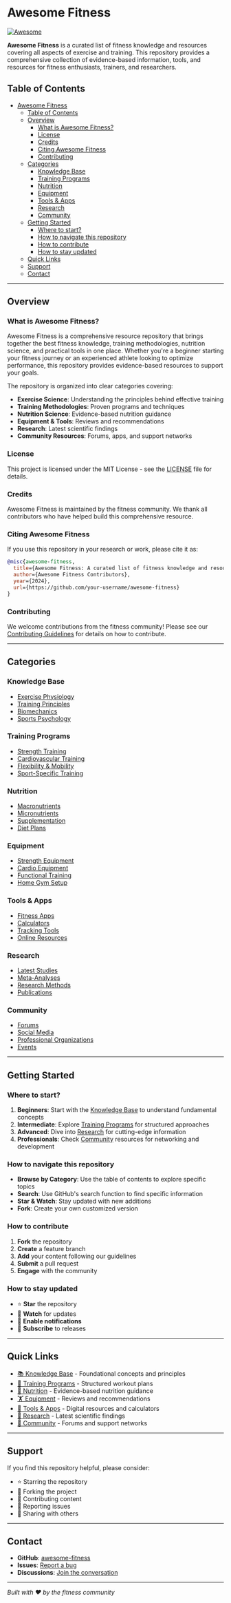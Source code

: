 # Awesome Fitness

[![Awesome](https://awesome.re/badge.svg)](https://awesome.re)

**Awesome Fitness** is a curated list of fitness knowledge and resources covering all aspects of exercise and training. This repository provides a comprehensive collection of evidence-based information, tools, and resources for fitness enthusiasts, trainers, and researchers.

## Table of Contents

- [Awesome Fitness](#awesome-fitness)
  - [Table of Contents](#table-of-contents)
  - [Overview](#overview)
    - [What is Awesome Fitness?](#what-is-awesome-fitness)
    - [License](#license)
    - [Credits](#credits)
    - [Citing Awesome Fitness](#citing-awesome-fitness)
    - [Contributing](#contributing)
  - [Categories](#categories)
    - [Knowledge Base](#knowledge-base)
    - [Training Programs](#training-programs)
    - [Nutrition](#nutrition)
    - [Equipment](#equipment)
    - [Tools \& Apps](#tools--apps)
    - [Research](#research)
    - [Community](#community)
  - [Getting Started](#getting-started)
    - [Where to start?](#where-to-start)
    - [How to navigate this repository](#how-to-navigate-this-repository)
    - [How to contribute](#how-to-contribute)
    - [How to stay updated](#how-to-stay-updated)
  - [Quick Links](#quick-links)
  - [Support](#support)
  - [Contact](#contact)

---

## Overview

### What is Awesome Fitness?

Awesome Fitness is a comprehensive resource repository that brings together the best fitness knowledge, training methodologies, nutrition science, and practical tools in one place. Whether you're a beginner starting your fitness journey or an experienced athlete looking to optimize performance, this repository provides evidence-based resources to support your goals.

The repository is organized into clear categories covering:

- **Exercise Science**: Understanding the principles behind effective training
- **Training Methodologies**: Proven programs and techniques
- **Nutrition Science**: Evidence-based nutrition guidance
- **Equipment & Tools**: Reviews and recommendations
- **Research**: Latest scientific findings
- **Community Resources**: Forums, apps, and support networks

### License

This project is licensed under the MIT License - see the [LICENSE](LICENSE) file for details.

### Credits

Awesome Fitness is maintained by the fitness community. We thank all contributors who have helped build this comprehensive resource.

### Citing Awesome Fitness

If you use this repository in your research or work, please cite it as:

```bibtex
@misc{awesome-fitness,
  title={Awesome Fitness: A curated list of fitness knowledge and resources},
  author={Awesome Fitness Contributors},
  year={2024},
  url={https://github.com/your-username/awesome-fitness}
}
```

### Contributing

We welcome contributions from the fitness community! Please see our [Contributing Guidelines](CONTRIBUTING.md) for details on how to contribute.

---

## Categories

### Knowledge Base
- [Exercise Physiology](knowledge/)
- [Training Principles](training-principles/)
- [Biomechanics](biomechanics/)
- [Sports Psychology](sports-psychology/)

### Training Programs
- [Strength Training](strength-training/)
- [Cardiovascular Training](cardio-training/)
- [Flexibility & Mobility](flexibility/)
- [Sport-Specific Training](sport-specific/)

### Nutrition
- [Macronutrients](nutrition/macronutrients/)
- [Micronutrients](nutrition/micronutrients/)
- [Supplementation](nutrition/supplements/)
- [Diet Plans](nutrition/diet-plans/)

### Equipment
- [Strength Equipment](equipment/strength/)
- [Cardio Equipment](equipment/cardio/)
- [Functional Training](equipment/functional/)
- [Home Gym Setup](equipment/home-gym/)

### Tools & Apps
- [Fitness Apps](tools/apps/)
- [Calculators](tools/calculators/)
- [Tracking Tools](tools/tracking/)
- [Online Resources](tools/online/)

### Research
- [Latest Studies](research/studies/)
- [Meta-Analyses](research/meta-analyses/)
- [Research Methods](research/methods/)
- [Publications](research/publications/)

### Community
- [Forums](community/forums/)
- [Social Media](community/social/)
- [Professional Organizations](community/organizations/)
- [Events](community/events/)

---

## Getting Started

### Where to start?

1. **Beginners**: Start with the [Knowledge Base](knowledge/) to understand fundamental concepts
2. **Intermediate**: Explore [Training Programs](training-programs/) for structured approaches
3. **Advanced**: Dive into [Research](research/) for cutting-edge information
4. **Professionals**: Check [Community](community/) resources for networking and development

### How to navigate this repository

- **Browse by Category**: Use the table of contents to explore specific topics
- **Search**: Use GitHub's search function to find specific information
- **Star & Watch**: Stay updated with new additions
- **Fork**: Create your own customized version

### How to contribute

1. **Fork** the repository
2. **Create** a feature branch
3. **Add** your content following our guidelines
4. **Submit** a pull request
5. **Engage** with the community

### How to stay updated

- ⭐ **Star** the repository
- 👀 **Watch** for updates
- 🔔 **Enable notifications**
- 📧 **Subscribe** to releases

---

## Quick Links

- [📚 Knowledge Base](knowledge/) - Foundational concepts and principles
- [💪 Training Programs](training-programs/) - Structured workout plans
- [🥗 Nutrition](nutrition/) - Evidence-based nutrition guidance
- [🏋️ Equipment](equipment/) - Reviews and recommendations
- [📱 Tools & Apps](tools/) - Digital resources and calculators
- [🔬 Research](research/) - Latest scientific findings
- [👥 Community](community/) - Forums and support networks

---

## Support

If you find this repository helpful, please consider:

- ⭐ Starring the repository
- 🍴 Forking the project
- 📝 Contributing content
- 🐛 Reporting issues
- 💬 Sharing with others

---

## Contact

- **GitHub**: [awesome-fitness](https://github.com/your-username/awesome-fitness)
- **Issues**: [Report a bug](https://github.com/your-username/awesome-fitness/issues)
- **Discussions**: [Join the conversation](https://github.com/your-username/awesome-fitness/discussions)

---

*Built with ❤️ by the fitness community*
